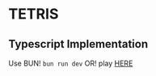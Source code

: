 # TETRIS

## Typescript Implementation

Use BUN! `bun run dev`
OR! play [HERE](https://tetris.developersandbox.xyz "Play Tetris here!")
